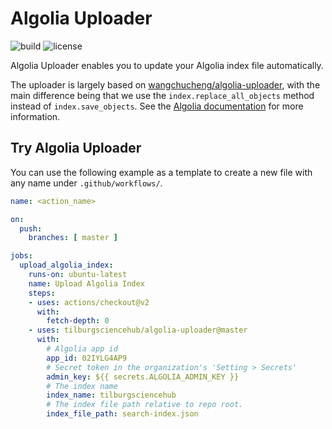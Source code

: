 # Algolia Uploader

![build](https://github.com/wangchucheng/algolia-uploader/workflows/build/badge.svg)
![license](https://img.shields.io/github/license/wangchucheng/algolia-uploader)

Algolia Uploader enables you to update your Algolia index file automatically.

The uploader is largely based on [wangchucheng/algolia-uploader](https://github.com/wangchucheng/algolia-uploader), with the main difference being that we use the `index.replace_all_objects` method instead of `index.save_objects`. See the [Algolia documentation](https://www.algolia.com/doc/api-reference/api-methods/replace-all-objects/?client=python) for more information.

## Try Algolia Uploader

You can use the following example as a template to create a new file with any name under `.github/workflows/`.

```yaml
name: <action_name>

on:
  push:
    branches: [ master ]

jobs:
  upload_algolia_index:
    runs-on: ubuntu-latest
    name: Upload Algolia Index
    steps:
    - uses: actions/checkout@v2
      with:
        fetch-depth: 0
    - uses: tilburgsciencehub/algolia-uploader@master
      with:
        # Algolia app id
        app_id: 02IYLG4AP9
        # Secret token in the organization's 'Setting > Secrets'
        admin_key: ${{ secrets.ALGOLIA_ADMIN_KEY }}
        # The index name
        index_name: tilburgsciencehub
        # The index file path relative to repo root.
        index_file_path: search-index.json
```
